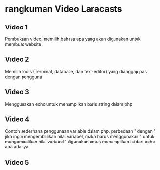 # rangkuman Video Laracasts

## Video 1
Pembukaan video, memilih bahasa apa yang akan digunakan untuk membuat website

## Video 2
Memilih tools (Terminal, database, dan text-editor) yang dianggap pas dengan pengguna

## Video 3
Menggunakan echo untuk menampilkan baris string dalam php

## Video 4
Contoh sederhana penggunaan variable dalam php. perbedaan " dengan ' jika ingin mengembalikan nilai variabel, maka harus menggunakan " untuk mengembalikan nilai variabel
' digunakan untuk menampilkan isi dari echo apa adanya

## Video 5
